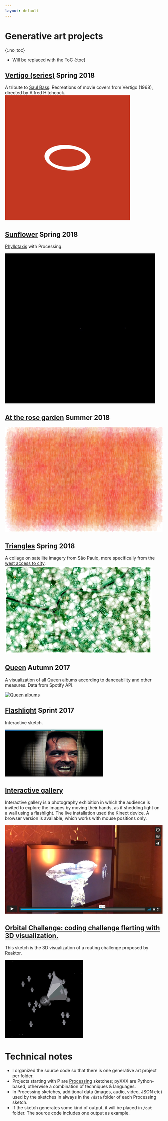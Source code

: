 ```yaml
---
layout: default
---
```


# Generative art projects
{:.no_toc}

* Will be replaced with the ToC
{:toc}

## [Vertigo (series)](./p5jsVertigo) Spring 2018  
A tribute to [Saul Bass](https://en.wikipedia.org/wiki/Saul_Bass). Recreations of movie covers from Vertigo (1968), directed by Alfred Hitchcock.  
[![](./p5jsVertigo/images/vertigo_small.gif)](./p5jsVertigo/)  
## [Sunflower](./PSunflower) Spring 2018
[Phyllotaxis](https://en.wikipedia.org/wiki/Phyllotaxis) with Processing.

[![Sunflower](/PSunflower/images/giphy.gif)](/PSunflower/)

## [At the rose garden](./PRoseGarden) Summer 2018
[![At the rose garden](/assets/03-sto-extra-rose-garden-small.jpg)](/PRoseGarden/)

## [Triangles](./PTriangles/) Spring 2018
  A collage on satellite imagery from São Paulo, more specifically from the [west access to city](https://www.google.se/maps/@-23.5254695,-46.7478157,14.44z).
  ![SaoPaulo sketch](/PTriangles/out/ssmall.jpg)
## [Queen](./pySpotifyAlbumFeatures/) Autumn 2017
  A visualization of all Queen albums according to danceability and other measures. Data from Spotify API.
  
  [![Queen albums](/pySpotifyAlbumFeatures/nodebox/QueenAlbumFeaturesSmall.png)](/pySpotifyAlbumFeatures)

## [Flashlight](./p5jsFlashlight/) Sprint 2017
  Interactive sketch.
  
  [![Flashlight](/p5jsFlashlight/images/flashlight_p5js_small.png)](./p5jsFlashlight)
  
## [Interactive gallery](./mixInteractiveGallery)
  Interactive gallery is a photography exhibition in which the audience is invited to explore the images by moving their hands, as if shedding light on a wall using a flashlight. The live installation used the Kinect device. A browser version is available, which works with mouse positions only.
  
  [![Interactive Gallery](./mixInteractiveGallery/images/intergall.jpg)](./mixInteractiveGallery)

## [Orbital Challenge: coding challenge flerting with 3D visualization.](./orbitalChallenge/)
This sketch is the 3D visualization of a routing challenge proposed by Reaktor.

[![Interactive Gallery](./orbitalChallenge/images/orbital.gif)](./orbitalChallenge/)


# Technical notes
 * I organized the source code so that there is one generative art project per folder. 
 * Projects starting with P are [Processing](processing.org) sketches; pyXXX are Python-based, otherwise a combination of techniques & languages.
 * In Processing sketches, additional data (images, audio, video, JSON etc) used by the sketches in always in the `/data` folder of each Processing sketch.
 * If the sketch generates some kind of output, it will be placed in `/out` folder. The source code includes one output as example.
